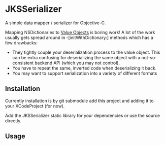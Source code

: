 JKSSerializer
=============

A simple data mapper / serializer for Objective-C.

Mapping NSDictionaries to [Value Objects](https://github.com/jeffh/JKVValue) is boring
work! A lot of the work usually gets spread around in -[initWithDictionary:] methods
which has a few drawbacks:

 - They tightly couple your deserialization process to the value object. This can be extra confusing for deserializing the same object with a not-so-consistent backend API (which you may not control).
 - You have to repeat the same, inverted code when deserializing it back.
 - You may want to support serialization into a variety of different formats


Installation
------------

Currently installation is by git submodule add this project and adding it
to your XCodeProject (for now).

Add the JKSSerializer static library for your dependencies or use the source directly.

Usage
-----
